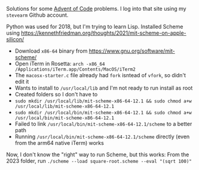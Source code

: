 Solutions for some [Advent of Code](https://adventofcode.com) problems. I log into that site using my `stevearm` Github account.

Python was used for 2018, but I'm trying to learn Lisp. Installed Scheme using https://kennethfriedman.org/thoughts/2021/mit-scheme-on-apple-silicon/

* Download `x86-64` binary from https://www.gnu.org/software/mit-scheme/
* Open iTerm in Rosetta: `arch -x86_64 /Applications/iTerm.app/Contents/MacOS/iTerm2`
* The `macosx-starter.c` file already had `fork` isntead of `vfork`, so didn't edit it
* Wants to install to `/usr/local/lib` and I'm not ready to run install as root
* Created folders so I don't have to
* `sudo mkdir /usr/local/lib/mit-scheme-x86-64-12.1 && sudo chmod a+w /usr/local/lib/mit-scheme-x86-64-12.1`
* `sudo mkdir /usr/local/bin/mit-scheme-x86-64-12.1 && sudo chmod a+w /usr/local/bin/mit-scheme-x86-64-12.1`
* Failed to link `/usr/local/bin/mit-scheme-x86-64-12.1/scheme` to a better path
* Running `/usr/local/bin/mit-scheme-x86-64-12.1/scheme` directly (even from the arm64 native iTerm) works

Now, I don't know the "right" way to run Scheme, but this works: From the 2023 folder, run `./scheme --load square-root.scheme --eval "(sqrt 100)"`
